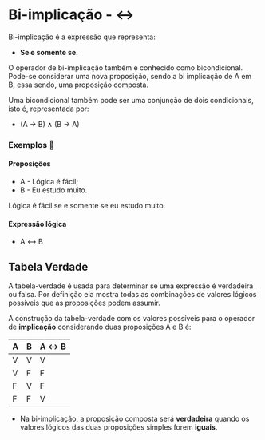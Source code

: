 # Bi-implicação - ↔

Bi-implicação é a expressão que representa:

- **Se e somente se**.

O operador de bi-implicação também é conhecido como bicondicional. Pode-se considerar uma nova proposição, sendo a bi implicação de A em B, essa sendo, uma proposição composta.

Uma bicondicional também pode ser uma conjunção de dois condicionais, isto é, representada por:

- (A → B) ∧ (B → A)

### Exemplos 🛴

#### Preposições

- A - Lógica é fácil;
- B - Eu estudo muito.

Lógica é fácil se e somente se eu estudo muito.

#### Expressão lógica

- A ↔ B

## Tabela Verdade

A tabela-verdade é usada para determinar se uma expressão é verdadeira ou falsa. Por definição ela mostra todas as combinações de valores lógicos possíveis que as proposições podem assumir.

A construção da tabela-verdade com os valores possíveis para o operador de **implicação** considerando duas proposições A e B é:

| A   | B   | A ↔ B |
| --- | --- | ----- |
| V   | V   | V     |
| V   | F   | F     |
| F   | V   | F     |
| F   | F   | V     |

- Na bi-implicação, a proposição composta será **verdadeira** quando os valores lógicos das duas proposições simples forem **iguais**.
